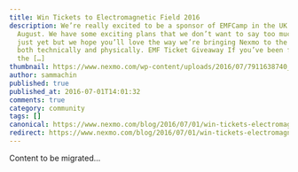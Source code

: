```yaml
---
title: Win Tickets to Electromagnetic Field 2016
description: We’re really excited to be a sponsor of EMFCamp in the UK this
  August. We have some exciting plans that we don’t want to say too much about
  just yet but we hope you’ll love the way we’re bringing Nexmo to the event
  both technically and physically. EMF Ticket Giveaway If you’ve been following
  the […]
thumbnail: https://www.nexmo.com/wp-content/uploads/2016/07/7911638740_02c5591aa9_z.jpg
author: sammachin
published: true
published_at: 2016-07-01T14:01:32
comments: true
category: community
tags: []
canonical: https://www.nexmo.com/blog/2016/07/01/win-tickets-electromagnetic-field-2016
redirect: https://www.nexmo.com/blog/2016/07/01/win-tickets-electromagnetic-field-2016
---
```

Content to be migrated...
